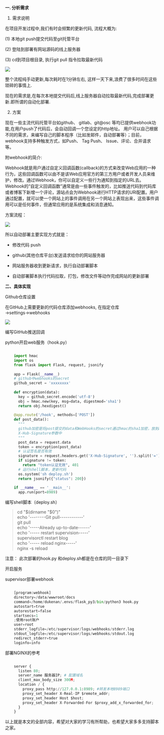 **一. 分析需求**  

1. 需求说明 

在项目开发过程中,我们有时会频繁的更新代码, 流程大概为:

(1) 本地git push提交代码至git托管平台

(2) 登陆到部署有网站源码的线上服务器

(3) cd到项目根目录, 执行git pull 指令拉取最新代码

![](https://img.jbzj.com/file_images/article/202011/20201128154013711.jpg?20201028154051)

整个流程纯手动更新,每次耗时在1分钟左右, 这样一天下来,浪费了很多时间在这些琐碎的事情上.

现在的需求是,在每次本地提交代码后,线上服务器自动拉取最新代码,完成部署更新.即所谓的自动化部署.

2. 方案 

现在一些主流代码托管平台如github、 gitlab、git@osc
等均已提供webhook功能,在用户push了代码后，会自动回调一个您设定的http地址。
用户可以自己根据不同的需求，来编写自己的脚本程序（比如发邮件，自动部署等）；目前，webhook支持多种触发方式，如Push、 Tag Push、
Issue、评论、合并请求 等。

附webhook的简介:

Webhook就是用户通过自定义回调函数(callback)的方式来改变Web应用的一种行为，这些回调函数可以由不是该Web应用官方的第三方用户或者开发人员来维护，修改。通过Webhook，你可以自定义一些行为通知到指定的URL去。Webhook的“自定义回调函数”通常是由一些事件触发的，比如推送代码到代码库或者博客下新增一个评论，源站点会为Webhook进行HTTP请求的URI配置。用户通过配置，就可以使一个网站上的事件调用在另一个网站上表现出来，这些事件调用可以是任何事件，但通常应用的是系统集成和消息通知。

方案流程：

![](https://img.jbzj.com/file_images/article/202011/20201128154013712.png?20201028154058)

所以自动部署主要实现方式就是：

- 修改代码 push 

- github(其他仓库平台)发送请求给你的网站服务器 

- 网站服务器收到更新请求，执行自动部署脚本 

- 自动部署脚本执行代码拉取，打包，修改文件等动作完成网站的更新部署 

**二、具体实现**  

Github仓库设置  

在GitHub上需要更新的代码仓库添加webhooks, 在指定仓库→settings→webhooks  

![](https://img.jbzj.com/file_images/article/202011/20201128154013713.png?20201028154058)

编写GitHub推送回调  

python开启web服务（hook.py）

```python

    import hmac
    import os
    from flask import Flask, request, jsonify
    
    app = Flask(__name__)
    # github中webhooks的secret
    github_secret = 'xxxxxxxx'
    
    def encryption(data):
      key = github_secret.encode('utf-8')
      obj = hmac.new(key, msg=data, digestmod='sha1')
      return obj.hexdigest()
    
    @app.route('/hook', methods=['POST'])
    def post_data():
      """
      github加密是将post提交的data和WebHooks的secret通过hmac的sha1加密，放到HTTP headers的
      X-Hub-Signature参数中
      """
      post_data = request.data
      token = encryption(post_data)
      # 认证签名是否有效
      signature = request.headers.get('X-Hub-Signature', '').split('=')[-1]
      if signature != token:
        return "token认证无效", 401
      # 运行shell脚本，更新代码
      os.system('sh deploy.sh')
      return jsonify({"status": 200})
    
    if __name__ == '__main__':
      app.run(port=8989)
```

编写shell脚本（deploy.sh）

> cd "$(dirname "$0")"  
>  echo '--------Git pull------------'  
>  git pull  
>  echo '-----Already up-to-date------'  
>  echo '----- restart supervision-----'  
>  supervisorctl restart blog  
>  echo '----- reload nginx-----'  
>  nginx -s reload  
>

注意： 此次部署的hook.py 和deploy.sh都是在仓库的同一目录下

开启服务  

supervisor部署webhook  

```python

    [program:webhook]
    directory=/data/wwwroot/docs
    command=/home/dukenan/.envs/flask_py3/bin/python3 hook.py
    autostart=true
    autorestart=false
    startsecs=1
    ;使用root账户
    user=root
    stderr_logfile=/etc/supervisor/logs/webhooks/stderr.log 
    stdout_logfile=/etc/supervisor/logs/webhooks/stdout.log 
    redirect_stderr=true
    loginfo=info
```

部署NGINX的参考  

```python

    server {
      listen 80; 
      server_name 服务器IP; # 配置域名
      client_max_body_size 300M;
      location / { 
        proxy_pass http://127.0.0.1:8989; #转发本地8989端口
        proxy_set_header X-Real-IP $remote_addr;
        proxy_set_header Host $host;
        proxy_set_header X-Forwarded-For $proxy_add_x_forwarded_for;
      }  
    }
```

以上就是本文的全部内容，希望对大家的学习有所帮助，也希望大家多多支持脚本之家。

